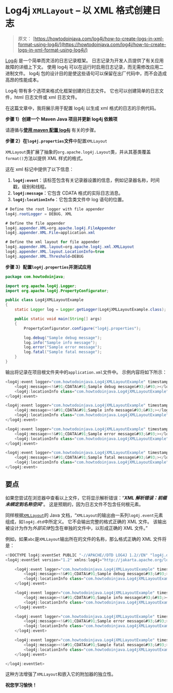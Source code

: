 # Log4j `XMLLayout` – 以 XML 格式创建日志

> 原文： [https://howtodoinjava.com/log4j/how-to-create-logs-in-xml-format-using-log4j/](https://howtodoinjava.com/log4j/how-to-create-logs-in-xml-format-using-log4j/)

[Log4j](//howtodoinjava.com/category/frameworks/log4j/ "log4j tutorials") 是一个简单而灵活的日志记录框架。 日志记录为开发人员提供了有关应用故障的详细上下文。 使用 log4j 可以在运行时启用日志记录，而无需修改应用二进制文件。 log4j 包的设计目的是使这些语句可以保留在出厂代码中，而不会造成高昂的性能成本。

Log4j 带有多个选项来格式化框架创建的日志文件。 它也可以创建简单的日志文件，html 日志文件或 xml 日志文件。

在这篇文章中，我将展示用于配置 log4j 以生成 xml 格式的日志的示例代码。

**步骤 1）创建一个 Maven Java 项目并更新 log4j 依赖项**

请遵循与[**使用 maven 配置 log4j**](//howtodoinjava.com/log4j/how-to-configure-log4j-using-maven/ "How to configure log4j using maven") 有关的步骤。

**步骤 2）在`log4j.properties`文件**中配置`XMLLayout`

`XMLLayout`类扩展了抽象的`org.apache.log4j.Layout`类，并从其基类覆盖`format()`方法以提供 XML 样式的格式。

这在 xml 标记中提供了以下信息：

1.  **`log4j:event`**：该标签包含有关记录器设置的信息，例如记录器名称，时间戳，级别和线程。
2.  **`log4j:message`**：它包含 CDATA 格式的实际日志消息。 
3.  **`log4j:locationInfo`**：它包含类文件中 log 语句的位置。

```java
# Define the root logger with file appender
log4j.rootLogger = DEBUG, XML

# Define the file appender
log4j.appender.XML=org.apache.log4j.FileAppender
log4j.appender.XML.File=application.xml

# Define the xml layout for file appender
log4j.appender.XML.layout=org.apache.log4j.xml.XMLLayout
log4j.appender.XML.layout.LocationInfo=true
log4j.appender.XML.Threshold=DEBUG

```

**步骤 3）配置`log4j.properties`并测试应用**

```java
package com.howtodoinjava;

import org.apache.log4j.Logger;
import org.apache.log4j.PropertyConfigurator;

public class Log4jXMLLayoutExample
{
	static Logger log = Logger.getLogger(Log4jXMLLayoutExample.class);

	public static void main(String[] args)
	{
		PropertyConfigurator.configure("log4j.properties");

		log.debug("Sample debug message");
		log.info("Sample info message");
		log.error("Sample error message");
		log.fatal("Sample fatal message");
	}
}

```

输出将记录在项目根文件夹中的`application.xml`文件中。 示例内容将如下所示：

```java
<log4j:event logger="com.howtodoinjava.Log4jXMLLayoutExample" timestamp="1368417841874" level="DEBUG" thread="main">
	<log4j:message><!&#91;CDATA&#91;Sample debug message&#93;&#93;></log4j:message>
	<log4j:locationInfo class="com.howtodoinjava.Log4jXMLLayoutExample" method="main" file="Log4jXMLLayoutExample.java" line="14"/>
</log4j:event>

<log4j:event logger="com.howtodoinjava.Log4jXMLLayoutExample" timestamp="1368417841893" level="INFO" thread="main">
	<log4j:message><!&#91;CDATA&#91;Sample info message&#93;&#93;></log4j:message>
	<log4j:locationInfo class="com.howtodoinjava.Log4jXMLLayoutExample" method="main" file="Log4jXMLLayoutExample.java" line="15"/>
</log4j:event>

<log4j:event logger="com.howtodoinjava.Log4jXMLLayoutExample" timestamp="1368417841893" level="ERROR" thread="main">
	<log4j:message><!&#91;CDATA&#91;Sample error message&#93;&#93;></log4j:message>
	<log4j:locationInfo class="com.howtodoinjava.Log4jXMLLayoutExample" method="main" file="Log4jXMLLayoutExample.java" line="16"/>
</log4j:event>

<log4j:event logger="com.howtodoinjava.Log4jXMLLayoutExample" timestamp="1368417841893" level="FATAL" thread="main">
	<log4j:message><!&#91;CDATA&#91;Sample fatal message&#93;&#93;></log4j:message>
	<log4j:locationInfo class="com.howtodoinjava.Log4jXMLLayoutExample" method="main" file="Log4jXMLLayoutExample.java" line="17"/>
</log4j:event>

```

## 要点

如果您尝试在浏览器中查看以上文件，它将显示解析错误：“***XML 解析错误：前缀未绑定到名称空间***”。 这是预期的，因为日志文件不包含任何根元素。

同样根据[`XMLLayout`](https://logging.apache.org/log4j/1.2/apidocs/org/apache/log4j/xml/XMLLayout.html "XMLLayout java document")的 Java 文档，“`XMLLayout`的输出由一系列`log4j.event`元素组成，如`log4j.dtd`中所定义。 它不会输出完整的格式正确的 XML 文件。 该输出被设计为作为*外部实体*包含在单独的文件中，以形成正确的 XML 文件。”

例如，如果`abc`是`XMLLayout`输出所在的文件的名称，那么格式正确的 XML 文件将是：

```java
<!DOCTYPE log4j:eventSet PUBLIC "-//APACHE//DTD LOG4J 1.2//EN" "log4j.dtd" &#91;<!ENTITY data SYSTEM "abc">]>
<log4j:eventSet version="1.2" xmlns:log4j="http://jakarta.apache.org/log4j/">

	<log4j:event logger="com.howtodoinjava.Log4jXMLLayoutExample" timestamp="1368417841874" level="DEBUG" thread="main">
		<log4j:message><!&#91;CDATA&#91;Sample debug message&#93;&#93;></log4j:message>
		<log4j:locationInfo class="com.howtodoinjava.Log4jXMLLayoutExample" method="main" file="Log4jXMLLayoutExample.java" line="14"/>
	</log4j:event>

	<log4j:event logger="com.howtodoinjava.Log4jXMLLayoutExample" timestamp="1368417841893" level="INFO" thread="main">
		<log4j:message><!&#91;CDATA&#91;Sample info message&#93;&#93;></log4j:message>
		<log4j:locationInfo class="com.howtodoinjava.Log4jXMLLayoutExample" method="main" file="Log4jXMLLayoutExample.java" line="15"/>
	</log4j:event>

	<log4j:event logger="com.howtodoinjava.Log4jXMLLayoutExample" timestamp="1368417841893" level="ERROR" thread="main">
		<log4j:message><!&#91;CDATA&#91;Sample error message&#93;&#93;></log4j:message>
		<log4j:locationInfo class="com.howtodoinjava.Log4jXMLLayoutExample" method="main" file="Log4jXMLLayoutExample.java" line="16"/>
	</log4j:event>

	<log4j:event logger="com.howtodoinjava.Log4jXMLLayoutExample" timestamp="1368417841893" level="FATAL" thread="main">
		<log4j:message><!&#91;CDATA&#91;Sample fatal message&#93;&#93;></log4j:message>
		<log4j:locationInfo class="com.howtodoinjava.Log4jXMLLayoutExample" method="main" file="Log4jXMLLayoutExample.java" line="17"/>
	</log4j:event>

</log4j:eventSet>

```

这种方法增强了`XMLLayout`和嵌入它的附加器的独立性。

**祝您学习愉快！**